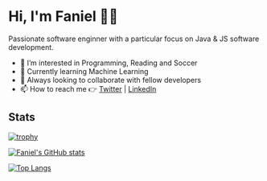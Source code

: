 # Hi, I'm Faniel 👋🏽
Passionate software enginner with a particular focus on Java & JS software development.

- 👀 I’m interested in Programming, Reading and Soccer
- 🌱 Currently learning Machine Learning
- 💞️ Always looking to collaborate with fellow developers
- 📫 How to reach me 👉 [Twitter](fanuelsamsom44@gmail.com) | [LinkedIn](https://www.linkedin.com/in/faniel-samsom/z0)

## Stats
<!---
<a href="https://github.com/anuraghazra/github-readme-stats">
  <img align="center" src="https://github-readme-stats.vercel.app/api?username=FanielS&count_private=true&show_icons=true&theme=gotham" />
</a>
<a href="https://github.com/anuraghazra/github-readme-stats">
  <img align="center" src="https://github-readme-stats.vercel.app/api/top-langs/?username=FanielS&langs_count=10&layout=compact" />
</a>. --->

[![trophy](https://github-profile-trophy.vercel.app/?username=FanielS&theme=onedark&column=-1&no-frame=true)](https://github.com/ryo-ma/github-profile-trophy)

[![Faniel's GitHub stats](https://github-readme-stats.vercel.app/api?username=FanielS&count_private=true&show_icons=true&theme=gotham)](https://github.com/anuraghazra/github-readme-stats)

[![Top Langs](https://github-readme-stats.vercel.app/api/top-langs/?username=FanielS&langs_count=10&layout=compact&theme=gotham)](https://github.com/anuraghazra/github-readme-stats)

